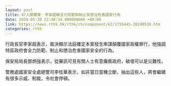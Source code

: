 ```yaml
---
layout: post
title: 47人顛覆案｜李家超稱全力防範與制止及懲治危害國安行為
date: 2024-05-30 22:48:34.000000000 +08:00
link: https://news.rthk.hk/rthk/ch/component/k2/1755445-20240530.htm
categories: rthk
---
```


行政長官李家超表示，裁決顯示法庭確定本案發生串謀顛覆國家政權罪行，他強調特區政府會全力防範、制止和懲治危害國家安全的行為。

保安局局長鄧炳強表示，從審訊可見有關人士有意癱瘓政府，破壞可以是災難性。

警務處國家安全處總警司李桂華表示，如非當日當機立斷，抽出這些人，將會繼續有很多示威、制裁，令社會停頓。
